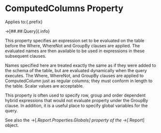# ComputedColumns Property

Applies to:{.prefix}

→[##.##.Query]{.info}

This property specifies an expression set to be evaluated on the table before the Where, WhereNot
and GroupBy clauses are applied. The evaluated names are then available to be used in expressions
in these subsequent clauses.

Names specified here are treated exactly the same as if they were added to the schema of the table,
but are evaluated dynamically when the query executes.
The Where, WhereNot, and GroupBy clauses are applied to ComputedColumn just as regular columns; they
must conform in length to the table. Scalar values are acceptable.

This property is often used to specify row, group and order dependent hybrid expressions that would
not evaluate property under the GroupBy clause. In addition, it is a useful place to specify
global variables for the query.

See also the →[*.Report.Properties.Globals] property of the →[*.Report] object.

